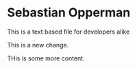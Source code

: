 # Sebastian Opperman

This is a text based file for developers alike

This is a new change.

THis is some more content.